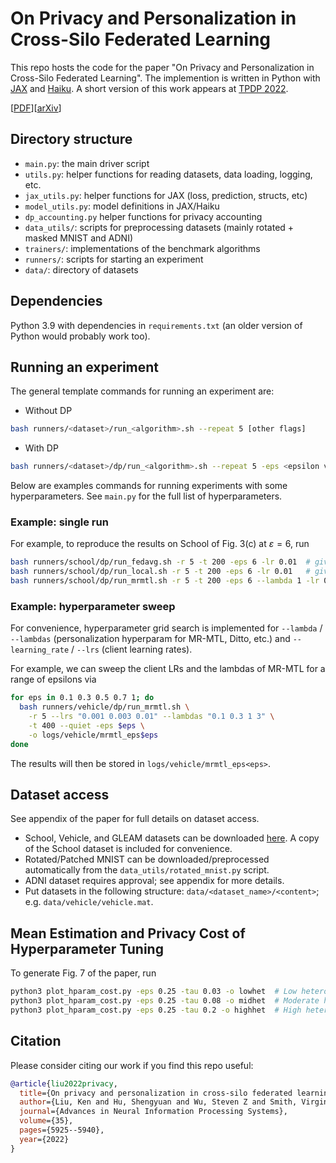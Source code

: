# On Privacy and Personalization in Cross-Silo Federated Learning

This repo hosts the code for the paper "On Privacy and Personalization in Cross-Silo Federated Learning". The implemention is written in Python with [JAX](https://github.com/google/jax) and [Haiku](https://github.com/deepmind/dm-haiku). A short version of this work appears at [TPDP 2022](https://tpdp.journalprivacyconfidentiality.org/2022).

[[PDF](https://arxiv.org/pdf/2206.07902)][[arXiv](https://arxiv.org/abs/2206.07902)]

## Directory structure

* `main.py`: the main driver script
* `utils.py`: helper functions for reading datasets, data loading, logging, etc.
* `jax_utils.py`: helper functions for JAX (loss, prediction, structs, etc)
* `model_utils.py`: model definitions in JAX/Haiku
* `dp_accounting.py` helper functions for privacy accounting
* `data_utils/`: scripts for preprocessing datasets (mainly rotated + masked MNIST and ADNI)
* `trainers/`: implementations of the benchmark algorithms
* `runners/`: scripts for starting an experiment
* `data/`: directory of datasets

## Dependencies

Python 3.9 with dependencies in `requirements.txt` (an older version of Python would probably work too).

## Running an experiment

The general template commands for running an experiment are:

* Without DP

```bash
bash runners/<dataset>/run_<algorithm>.sh --repeat 5 [other flags]
```

* With DP

```bash
bash runners/<dataset>/dp/run_<algorithm>.sh --repeat 5 -eps <epsilon value> [other flags]
```

Below are examples commands for running experiments with some hyperparameters.
See `main.py` for the full list of hyperparameters.

### Example: single run

For example, to reproduce the results on School of Fig. 3(c) at $\varepsilon = 6$, run

```bash
bash runners/school/dp/run_fedavg.sh -r 5 -t 200 -eps 6 -lr 0.01  # gives ~ 0.02564
bash runners/school/dp/run_local.sh -r 5 -t 200 -eps 6 -lr 0.01   # gives ~ 0.02628
bash runners/school/dp/run_mrmtl.sh -r 5 -t 200 -eps 6 --lambda 1 -lr 0.01  # gives ~ 0.02394
```

### Example: hyperparameter sweep

For convenience, hyperparameter grid search is implemented for `--lambda` / `--lambdas` (personalization hyperparam for MR-MTL, Ditto, etc.) and `--learning_rate` / `--lrs` (client learning rates).

For example, we can sweep the client LRs and the lambdas of MR-MTL for a range of epsilons via

```bash
for eps in 0.1 0.3 0.5 0.7 1; do
  bash runners/vehicle/dp/run_mrmtl.sh \
    -r 5 --lrs "0.001 0.003 0.01" --lambdas "0.1 0.3 1 3" \
    -t 400 --quiet -eps $eps \
    -o logs/vehicle/mrmtl_eps$eps
done
```

The results will then be stored in `logs/vehicle/mrmtl_eps<eps>`.

## Dataset access

See appendix of the paper for full details on dataset access.

* School, Vehicle, and GLEAM datasets can be downloaded [here](https://www.dropbox.com/s/gxgnu3imufuoddj/private_silos_data.zip?dl=0). A copy of the School dataset is included for convenience.
* Rotated/Patched MNIST can be downloaded/preprocessed automatically from the `data_utils/rotated_mnist.py` script.
* ADNI dataset requires approval; see appendix for more details.
* Put datasets in the following structure: `data/<dataset_name>/<content>`; e.g. `data/vehicle/vehicle.mat`.

## Mean Estimation and Privacy Cost of Hyperparameter Tuning

To generate Fig. 7 of the paper, run

```bash
python3 plot_hparam_cost.py -eps 0.25 -tau 0.03 -o lowhet  # Low heterogeneity
python3 plot_hparam_cost.py -eps 0.25 -tau 0.08 -o midhet  # Moderate heterogeneity
python3 plot_hparam_cost.py -eps 0.25 -tau 0.2 -o highhet  # High heterogeneity
```

## Citation

Please consider citing our work if you find this repo useful:

```BibTeX
@article{liu2022privacy,
  title={On privacy and personalization in cross-silo federated learning},
  author={Liu, Ken and Hu, Shengyuan and Wu, Steven Z and Smith, Virginia},
  journal={Advances in Neural Information Processing Systems},
  volume={35},
  pages={5925--5940},
  year={2022}
}
```
